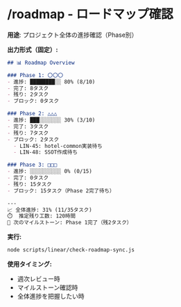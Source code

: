 # /roadmap - ロードマップ確認

**用途**: プロジェクト全体の進捗確認（Phase別）

**出力形式（固定）:**
```markdown
## 📊 Roadmap Overview

### Phase 1: 〇〇〇
- 進捗: ████████░░ 80% (8/10)
- 完了: 8タスク
- 残り: 2タスク
- ブロック: 0タスク

### Phase 2: △△△
- 進捗: ███░░░░░░░ 30% (3/10)
- 完了: 3タスク
- 残り: 7タスク
- ブロック: 2タスク
  - LIN-45: hotel-common実装待ち
  - LIN-48: SSOT作成待ち

### Phase 3: □□□
- 進捗: ░░░░░░░░░░ 0% (0/15)
- 完了: 0タスク
- 残り: 15タスク
- ブロック: 15タスク（Phase 2完了待ち）

---
📈 全体進捗: 31% (11/35タスク)
⏱️  推定残り工数: 120時間
🎯 次のマイルストーン: Phase 1完了（残2タスク）
```

**実行:**
```bash
node scripts/linear/check-roadmap-sync.js
```

**使用タイミング:**
- 週次レビュー時
- マイルストーン確認時
- 全体進捗を把握したい時
